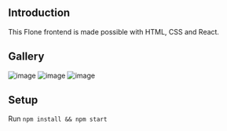 ## Introduction
This Flone frontend is made possible with HTML, CSS and React.

## Gallery
![image](https://github.com/user-attachments/assets/d0449bc1-3f08-4b0d-bef1-c0a4602563b6)
![image](https://github.com/user-attachments/assets/79192291-f50b-4a07-8d12-adb3bf4bb03b)
![image](https://github.com/user-attachments/assets/63e38574-8e4a-4fc5-a735-dcd9a9fab575)

## Setup
Run `npm install && npm start`
